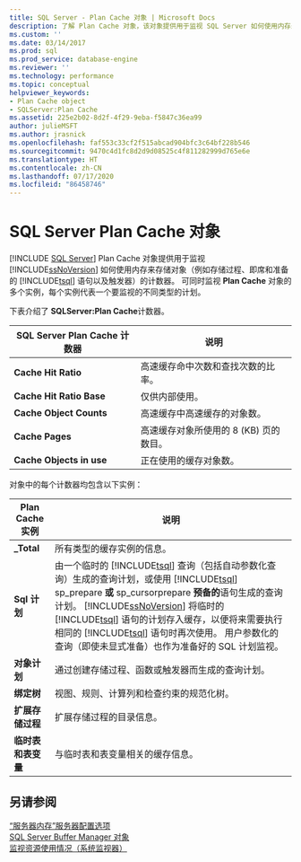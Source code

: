 ```yaml
---
title: SQL Server - Plan Cache 对象 | Microsoft Docs
description: 了解 Plan Cache 对象，该对象提供用于监视 SQL Server 如何使用内存来存储对象（例如存储过程和触发器）的计数器。
ms.custom: ''
ms.date: 03/14/2017
ms.prod: sql
ms.prod_service: database-engine
ms.reviewer: ''
ms.technology: performance
ms.topic: conceptual
helpviewer_keywords:
- Plan Cache object
- SQLServer:Plan Cache
ms.assetid: 225e2b02-8d2f-4f29-9eba-f5847c36ea99
author: julieMSFT
ms.author: jrasnick
ms.openlocfilehash: faf553c33cf2f515abcad904bfc3c64bf228b546
ms.sourcegitcommit: 9470c4d1fc8d2d9d08525c4f811282999d765e6e
ms.translationtype: HT
ms.contentlocale: zh-CN
ms.lasthandoff: 07/17/2020
ms.locfileid: "86458746"
---
```

# <a name="sql-server-plan-cache-object"></a>SQL Server Plan Cache 对象
 [!INCLUDE [SQL Server](../../includes/applies-to-version/sqlserver.md)]
  Plan Cache 对象提供用于监视 [!INCLUDE[ssNoVersion](../../includes/ssnoversion-md.md)] 如何使用内存来存储对象（例如存储过程、即席和准备的 [!INCLUDE[tsql](../../includes/tsql-md.md)] 语句以及触发器）的计数器。 可同时监视 **Plan Cache** 对象的多个实例，每个实例代表一个要监视的不同类型的计划。  
  
 下表介绍了 **SQLServer:Plan Cache**计数器。  
  
|SQL Server Plan Cache 计数器|说明|  
|------------------------------------|-----------------|  
|**Cache Hit Ratio**|高速缓存命中次数和查找次数的比率。|  
|**Cache Hit Ratio Base**|仅供内部使用。| 
|**Cache Object Counts**|高速缓存中高速缓存的对象数。|  
|**Cache Pages**|高速缓存对象所使用的 8 (KB) 页的数目。|  
|**Cache Objects in use**|正在使用的缓存对象数。|  
  
 对象中的每个计数器均包含以下实例：  
  
|Plan Cache 实例|说明|  
|-------------------------|-----------------|  
|**_Total**|所有类型的缓存实例的信息。|  
|**Sql 计划**|由一个临时的 [!INCLUDE[tsql](../../includes/tsql-md.md)] 查询（包括自动参数化查询）生成的查询计划，或使用 [!INCLUDE[tsql](../../includes/tsql-md.md)] sp_prepare **或** sp_cursorprepare **预备的**语句生成的查询计划。 [!INCLUDE[ssNoVersion](../../includes/ssnoversion-md.md)] 将临时的 [!INCLUDE[tsql](../../includes/tsql-md.md)] 语句的计划存入缓存，以便将来需要执行相同的 [!INCLUDE[tsql](../../includes/tsql-md.md)] 语句时再次使用。 用户参数化的查询（即使未显式准备）也作为准备好的 SQL 计划监视。|  
|**对象计划**|通过创建存储过程、函数或触发器而生成的查询计划。|  
|**绑定树**|视图、规则、计算列和检查约束的规范化树。|  
|**扩展存储过程**|扩展存储过程的目录信息。|  
|**临时表和表变量**|与临时表和表变量相关的缓存信息。|  
  
## <a name="see-also"></a>另请参阅  
 [“服务器内存”服务器配置选项](../../database-engine/configure-windows/server-memory-server-configuration-options.md)   
 [SQL Server Buffer Manager 对象](../../relational-databases/performance-monitor/sql-server-buffer-manager-object.md)   
 [监视资源使用情况（系统监视器）](../../relational-databases/performance-monitor/monitor-resource-usage-system-monitor.md)  
  
  
